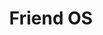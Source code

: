 ---
facebook: https://facebook.com/friendupcloud
git: https://github.com/friendupcloud
linkedin: https://linkedin.com/company/4831723
logohandle: friendos
sort: friendos
title: Friend OS
twitter: https://x.com/friendupcloud
website: https://friendos.com/
youtube: https://youtube.com/channel/UCi_8eeLQt9DKJC0xZQsiIDg
---